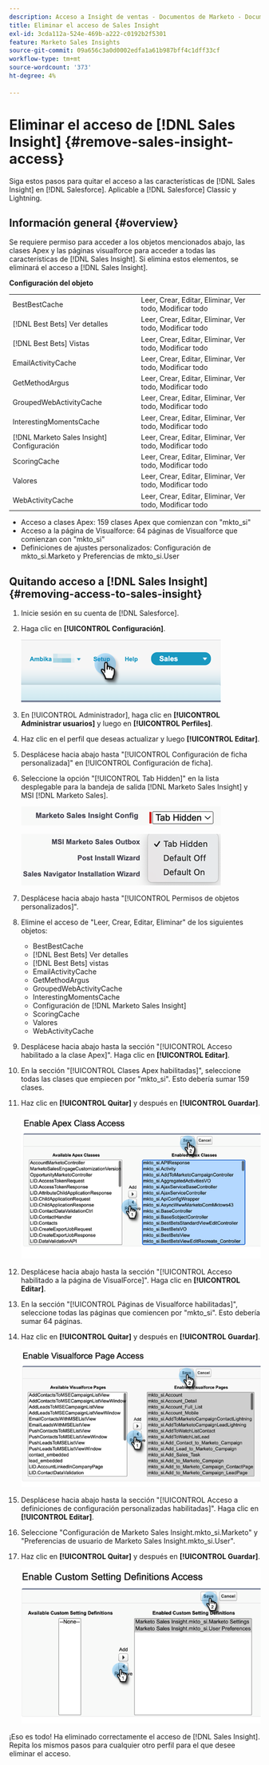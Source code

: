 ```yaml
---
description: Acceso a Insight de ventas - Documentos de Marketo - Documentación del producto
title: Eliminar el acceso de Sales Insight
exl-id: 3cda112a-524e-469b-a222-c0192b2f5301
feature: Marketo Sales Insights
source-git-commit: 09a656c3a0d0002edfa1a61b987bff4c1dff33cf
workflow-type: tm+mt
source-wordcount: '373'
ht-degree: 4%

---
```


# Eliminar el acceso de [!DNL Sales Insight] {#remove-sales-insight-access}

Siga estos pasos para quitar el acceso a las características de [!DNL Sales Insight] en [!DNL Salesforce]. Aplicable a [!DNL Salesforce] Classic y Lightning.

## Información general {#overview}

Se requiere permiso para acceder a los objetos mencionados abajo, las clases Apex y las páginas visualforce para acceder a todas las características de [!DNL Sales Insight]. Si elimina estos elementos, se eliminará el acceso a [!DNL Sales Insight].

**Configuración del objeto**

<table>
 <tbody>
 <tr>
   <td>BestBestCache</td>
   <td>Leer, Crear, Editar, Eliminar, Ver todo, Modificar todo</td>
  </tr>
  <tr>
   <td>[!DNL Best Bets] Ver detalles</td>
   <td>Leer, Crear, Editar, Eliminar, Ver todo, Modificar todo</td>
  </tr>
  <tr>
   <td>[!DNL Best Bets] Vistas</td>
   <td>Leer, Crear, Editar, Eliminar, Ver todo, Modificar todo</td>
  </tr>
  <tr>
   <td>EmailActivityCache</td>
   <td>Leer, Crear, Editar, Eliminar, Ver todo, Modificar todo</td>
  </tr>
  <tr>
   <td>GetMethodArgus</td>
   <td>Leer, Crear, Editar, Eliminar, Ver todo, Modificar todo</td>
  </tr>
  <tr>
   <td>GroupedWebActivityCache</td>
   <td>Leer, Crear, Editar, Eliminar, Ver todo, Modificar todo</td>
  </tr>
  <tr>
   <td>InterestingMomentsCache</td>
   <td>Leer, Crear, Editar, Eliminar, Ver todo, Modificar todo</td>
  </tr>
  <tr>
   <td>[!DNL Marketo Sales Insight] Configuración</td>
   <td>Leer, Crear, Editar, Eliminar, Ver todo, Modificar todo</td>
  </tr>
  <tr>
   <td>ScoringCache</td>
   <td>Leer, Crear, Editar, Eliminar, Ver todo, Modificar todo</td>
  </tr>
  <tr>
   <td>Valores</td>
   <td>Leer, Crear, Editar, Eliminar, Ver todo, Modificar todo</td>
  </tr>
  <tr>
   <td>WebActivityCache</td>
   <td>Leer, Crear, Editar, Eliminar, Ver todo, Modificar todo</td>
  </tr>
 </tbody>
</table>

* Acceso a clases Apex: 159 clases Apex que comienzan con &quot;mkto_si&quot;
* Acceso a la página de Visualforce: 64 páginas de Visualforce que comienzan con &quot;mkto_si&quot;
* Definiciones de ajustes personalizados: Configuración de mkto_si.Marketo y Preferencias de mkto_si.User

## Quitando acceso a [!DNL Sales Insight] {#removing-access-to-sales-insight}

1. Inicie sesión en su cuenta de [!DNL Salesforce].

1. Haga clic en **[!UICONTROL Configuración]**.

   ![](assets/remove-sales-insight-access-1.png)

1. En [!UICONTROL Administrador], haga clic en **[!UICONTROL Administrar usuarios]** y luego en **[!UICONTROL Perfiles]**.

1. Haz clic en el perfil que deseas actualizar y luego **[!UICONTROL Editar]**.

1. Desplácese hacia abajo hasta &quot;[!UICONTROL Configuración de ficha personalizada]&quot; en [!UICONTROL Configuración de ficha].

1. Seleccione la opción &quot;[!UICONTROL Tab Hidden]&quot; en la lista desplegable para la bandeja de salida [!DNL Marketo Sales Insight] y MSI [!DNL Marketo Sales].

   ![](assets/remove-sales-insight-access-2.png)

   ![](assets/remove-sales-insight-access-3.png)

1. Desplácese hacia abajo hasta &quot;[!UICONTROL Permisos de objetos personalizados]&quot;.

1. Elimine el acceso de &quot;Leer, Crear, Editar, Eliminar&quot; de los siguientes objetos:

   * BestBestCache
   * [!DNL Best Bets] Ver detalles
   * [!DNL Best Bets] vistas
   * EmailActivityCache
   * GetMethodArgus
   * GroupedWebActivityCache
   * InterestingMomentsCache
   * Configuración de [!DNL Marketo Sales Insight]
   * ScoringCache
   * Valores
   * WebActivityCache

1. Desplácese hacia abajo hasta la sección &quot;[!UICONTROL Acceso habilitado a la clase Apex]&quot;. Haga clic en **[!UICONTROL Editar]**.

1. En la sección &quot;[!UICONTROL Clases Apex habilitadas]&quot;, seleccione todas las clases que empiecen por &quot;mkto_si&quot;. Esto debería sumar 159 clases.

1. Haz clic en **[!UICONTROL Quitar]** y después en **[!UICONTROL Guardar]**.

   ![](assets/remove-sales-insight-access-4.png)

1. Desplácese hacia abajo hasta la sección &quot;[!UICONTROL Acceso habilitado a la página de VisualForce]&quot;. Haga clic en **[!UICONTROL Editar]**.

1. En la sección &quot;[!UICONTROL Páginas de Visualforce habilitadas]&quot;, seleccione todas las páginas que comiencen por &quot;mkto_si&quot;. Esto debería sumar 64 páginas.

1. Haz clic en **[!UICONTROL Quitar]** y después en **[!UICONTROL Guardar]**.

   ![](assets/remove-sales-insight-access-5.png)

1. Desplácese hacia abajo hasta la sección &quot;[!UICONTROL Acceso a definiciones de configuración personalizadas habilitadas]&quot;. Haga clic en **[!UICONTROL Editar]**.

1. Seleccione &quot;Configuración de Marketo Sales Insight.mkto_si.Marketo&quot; y &quot;Preferencias de usuario de Marketo Sales Insight.mkto_si.User&quot;.

1. Haz clic en **[!UICONTROL Quitar]** y después en **[!UICONTROL Guardar]**.

   ![](assets/remove-sales-insight-access-6.png)

¡Eso es todo! Ha eliminado correctamente el acceso de [!DNL Sales Insight]. Repita los mismos pasos para cualquier otro perfil para el que desee eliminar el acceso.
